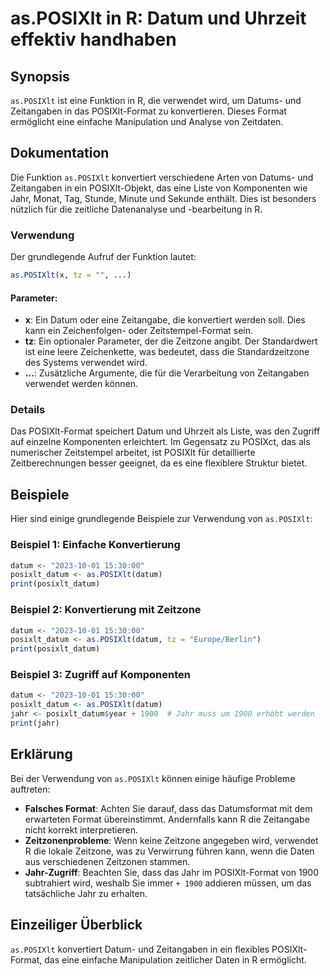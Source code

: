 <!--
Meta Description: # as.POSIXlt in R: Datum und Uhrzeit effektiv handhaben ## Synopsis `as.POSIXlt` ist eine Funktion in R, die verwendet wird, um Datums- und Zeitangabe...
Meta Keywords: posixlt, die, datum, und, das
-->

# as.POSIXlt in R: Datum und Uhrzeit effektiv handhaben

## Synopsis
`as.POSIXlt` ist eine Funktion in R, die verwendet wird, um Datums- und Zeitangaben in das POSIXlt-Format zu konvertieren. Dieses Format ermöglicht eine einfache Manipulation und Analyse von Zeitdaten.

## Dokumentation
Die Funktion `as.POSIXlt` konvertiert verschiedene Arten von Datums- und Zeitangaben in ein POSIXlt-Objekt, das eine Liste von Komponenten wie Jahr, Monat, Tag, Stunde, Minute und Sekunde enthält. Dies ist besonders nützlich für die zeitliche Datenanalyse und -bearbeitung in R.

### Verwendung
Der grundlegende Aufruf der Funktion lautet:
```R
as.POSIXlt(x, tz = "", ...)
```

#### Parameter:
- **x**: Ein Datum oder eine Zeitangabe, die konvertiert werden soll. Dies kann ein Zeichenfolgen- oder Zeitstempel-Format sein.
- **tz**: Ein optionaler Parameter, der die Zeitzone angibt. Der Standardwert ist eine leere Zeichenkette, was bedeutet, dass die Standardzeitzone des Systems verwendet wird.
- **...**: Zusätzliche Argumente, die für die Verarbeitung von Zeitangaben verwendet werden können.

### Details
Das POSIXlt-Format speichert Datum und Uhrzeit als Liste, was den Zugriff auf einzelne Komponenten erleichtert. Im Gegensatz zu POSIXct, das als numerischer Zeitstempel arbeitet, ist POSIXlt für detaillierte Zeitberechnungen besser geeignet, da es eine flexiblere Struktur bietet.

## Beispiele
Hier sind einige grundlegende Beispiele zur Verwendung von `as.POSIXlt`:

### Beispiel 1: Einfache Konvertierung
```R
datum <- "2023-10-01 15:30:00"
posixlt_datum <- as.POSIXlt(datum)
print(posixlt_datum)
```

### Beispiel 2: Konvertierung mit Zeitzone
```R
datum <- "2023-10-01 15:30:00"
posixlt_datum <- as.POSIXlt(datum, tz = "Europe/Berlin")
print(posixlt_datum)
```

### Beispiel 3: Zugriff auf Komponenten
```R
datum <- "2023-10-01 15:30:00"
posixlt_datum <- as.POSIXlt(datum)
jahr <- posixlt_datum$year + 1900  # Jahr muss um 1900 erhöht werden
print(jahr)
```

## Erklärung
Bei der Verwendung von `as.POSIXlt` können einige häufige Probleme auftreten:

- **Falsches Format**: Achten Sie darauf, dass das Datumsformat mit dem erwarteten Format übereinstimmt. Andernfalls kann R die Zeitangabe nicht korrekt interpretieren.
- **Zeitzonenprobleme**: Wenn keine Zeitzone angegeben wird, verwendet R die lokale Zeitzone, was zu Verwirrung führen kann, wenn die Daten aus verschiedenen Zeitzonen stammen.
- **Jahr-Zugriff**: Beachten Sie, dass das Jahr im POSIXlt-Format von 1900 subtrahiert wird, weshalb Sie immer `+ 1900` addieren müssen, um das tatsächliche Jahr zu erhalten.

## Einzeiliger Überblick
`as.POSIXlt` konvertiert Datum- und Zeitangaben in ein flexibles POSIXlt-Format, das eine einfache Manipulation zeitlicher Daten in R ermöglicht.